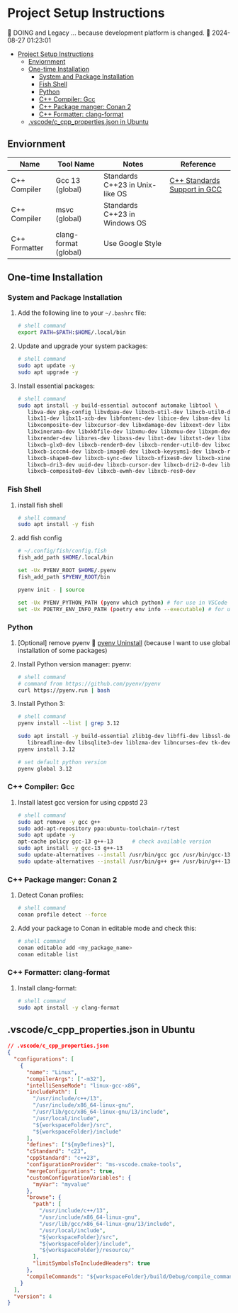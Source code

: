 # Project Setup Instructions
📰 DOING and Legacy ... because development platform is changed. 📅 2024-08-27 01:23:01

- [Project Setup Instructions](#project-setup-instructions)
  - [Enviornment](#enviornment)
  - [One-time Installation](#one-time-installation)
    - [System and Package Installation](#system-and-package-installation)
    - [Fish Shell](#fish-shell)
    - [Python](#python)
    - [C++ Compiler: Gcc](#c-compiler-gcc)
    - [C++ Package manger: Conan 2](#c-package-manger-conan-2)
    - [C++ Formatter: clang-format](#c-formatter-clang-format)
  - [.vscode/c\_cpp\_properties.json in Ubuntu](#vscodec_cpp_propertiesjson-in-ubuntu)

## Enviornment

| Name          | Tool Name             | Notes                           | Reference                                                                    |
| ------------- | --------------------- | ------------------------------- | ---------------------------------------------------------------------------- |
| C++ Compiler  | Gcc 13 (global)       | Standards C++23 in Unix-like OS | [C++ Standards Support in GCC](https://gcc.gnu.org/projects/cxx-status.html) |
| C++ Compiler  | msvc (global)         | Standards C++23 in Windows OS   |                                                                              |
| C++ Formatter | clang-format (global) | Use Google Style                |                                                                              |

## One-time Installation

### System and Package Installation

1. Add the following line to your `~/.bashrc` file:

   ```bash
   # shell command
   export PATH=$PATH:$HOME/.local/bin
   ```

2. Update and upgrade your system packages:

   ```bash
   # shell command
   sudo apt update -y
   sudo apt upgrade -y
   ```

3. Install essential packages:

   ```bash
   # shell command
   sudo apt install -y build-essential autoconf automake libtool \
      libva-dev pkg-config libvdpau-dev libxcb-util-dev libxcb-util0-dev \
      libx11-dev libx11-xcb-dev libfontenc-dev libice-dev libsm-dev libxau-dev libxaw7-dev \
      libxcomposite-dev libxcursor-dev libxdamage-dev libxext-dev libxfixes-dev libxi-dev \
      libxinerama-dev libxkbfile-dev libxmu-dev libxmuu-dev libxpm-dev libxrandr-dev \
      libxrender-dev libxres-dev libxss-dev libxt-dev libxtst-dev libxv-dev libxxf86vm-dev \
      libxcb-glx0-dev libxcb-render0-dev libxcb-render-util0-dev libxcb-xkb-dev \
      libxcb-icccm4-dev libxcb-image0-dev libxcb-keysyms1-dev libxcb-randr0-dev \
      libxcb-shape0-dev libxcb-sync-dev libxcb-xfixes0-dev libxcb-xinerama0-dev \
      libxcb-dri3-dev uuid-dev libxcb-cursor-dev libxcb-dri2-0-dev libxcb-present-dev \
      libxcb-composite0-dev libxcb-ewmh-dev libxcb-res0-dev
   ```

### Fish Shell
1. install fish shell
   ```bash
   # shell command
   sudo apt install -y fish
   ```
2. add fish config
   ```bash
   # ~/.config/fish/config.fish
   fish_add_path $HOME/.local/bin

   set -Ux PYENV_ROOT $HOME/.pyenv
   fish_add_path $PYENV_ROOT/bin

   pyenv init - | source

   set -Ux PYENV_PYTHON_PATH (pyenv which python) # for use in VSCode
   set -Ux POETRY_ENV_INFO_PATH (poetry env info --executable) # for use in VSCode
   ```

### Python

1. \[Optional\] remove pyenv 🔗 [pyenv Uninstall](https://github.com/pyenv/pyenv-installer?tab=readme-ov-file#uninstall) (because I want to use global installation of some packages)

2. Install Python version manager: pyenv:

   ```bash
   # shell command
   # command from https://github.com/pyenv/pyenv
   curl https://pyenv.run | bash
   ```

2. Install Python 3:

   ```bash
   # shell command
   pyenv install --list | grep 3.12
   
   sudo apt install -y build-essential zlib1g-dev libffi-dev libssl-dev libbz2-dev \
      libreadline-dev libsqlite3-dev liblzma-dev libncurses-dev tk-dev
   pyenv install 3.12
   
   # set default python version
   pyenv global 3.12
   ```


### C++ Compiler: Gcc

1. Install latest gcc version for using cppstd 23
   ```bash
   # shell command
   sudo apt remove -y gcc g++
   sudo add-apt-repository ppa:ubuntu-toolchain-r/test
   sudo apt update -y
   apt-cache policy gcc-13 g++-13      # check available version
   sudo apt install -y gcc-13 g++-13
   sudo update-alternatives --install /usr/bin/gcc gcc /usr/bin/gcc-13 60
   sudo update-alternatives --install /usr/bin/g++ g++ /usr/bin/g++-13 60
   ```

### C++ Package manger: Conan 2

1. Detect Conan profiles:

   ```bash
   # shell command
   conan profile detect --force
   ```

2. Add your package to Conan in editable mode and check this:
   ```bash
   # shell command
   conan editable add <my_package_name>
   conan editable list
   ```

### C++ Formatter: clang-format

1. Install clang-format:

   ```bash
   # shell command
   sudo apt install -y clang-format
   ```



## .vscode/c_cpp_properties.json in Ubuntu
```json
// .vscode/c_cpp_properties.json
{
  "configurations": [
    {
      "name": "Linux",
      "compilerArgs": ["-m32"],
      "intelliSenseMode": "linux-gcc-x86",
      "includePath": [
        "/usr/include/c++/13",
        "/usr/include/x86_64-linux-gnu",
        "/usr/lib/gcc/x86_64-linux-gnu/13/include",
        "/usr/local/include",
        "${workspaceFolder}/src",
        "${workspaceFolder}/include"
      ],
      "defines": ["${myDefines}"],
      "cStandard": "c23",
      "cppStandard": "c++23",
      "configurationProvider": "ms-vscode.cmake-tools",
      "mergeConfigurations": true,
      "customConfigurationVariables": {
        "myVar": "myvalue"
      },
      "browse": {
        "path": [
          "/usr/include/c++/13",
          "/usr/include/x86_64-linux-gnu",
          "/usr/lib/gcc/x86_64-linux-gnu/13/include",
          "/usr/local/include",
          "${workspaceFolder}/src",
          "${workspaceFolder}/include",
          "${workspaceFolder}/resource/"
        ],
        "limitSymbolsToIncludedHeaders": true
      },
      "compileCommands": "${workspaceFolder}/build/Debug/compile_commands.json"
    }
  ],
  "version": 4
}
```